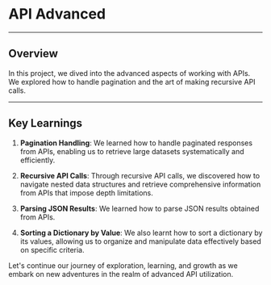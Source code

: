 # API Advanced

---

## Overview

In this project, we dived into the advanced aspects of working with APIs. We explored how to handle pagination and the art of making recursive API calls.

---

## Key Learnings

1. **Pagination Handling**: We learned how to handle paginated responses from APIs, enabling us to retrieve large datasets systematically and efficiently.

2. **Recursive API Calls**: Through recursive API calls, we discovered how to navigate nested data structures and retrieve comprehensive information from APIs that impose depth limitations.

3. **Parsing JSON Results**: We learned how to parse JSON results obtained from APIs.

4. **Sorting a Dictionary by Value**: We also learnt how to sort a dictionary by its values, allowing us to organize and manipulate data effectively based on specific criteria.


Let's continue our journey of exploration, learning, and growth as we embark on new adventures in the realm of advanced API utilization.

